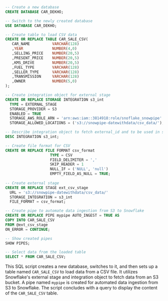 ```sql
-- Create a new database 
CREATE DATABASE CAR_DEKHO;

-- Switch to the newly created database
USE DATABASE CAR_DEKHO;

-- Create table to load CSV data
CREATE OR REPLACE TABLE CAR_SALE_CSV(
   CAR_NAME          VARCHAR(128)    
   ,YEAR             NUMBER(4,0)  
   ,SELLING_PRICE    NUMBER(20,5)
   ,PRESENT_PRICE    NUMBER(20,5)
   ,KMS_DRIVE        NUMBER(20,5)
   ,FUEL_TYPE        VARCHAR(128)
   ,SELLER_TYPE      VARCHAR(128) 
   ,TRANSMISSION     VARCHAR(128)
   ,OWNER            NUMBER(5,0)
);

-- Create integration object for external stage
CREATE OR REPLACE STORAGE INTEGRATION s3_int
  TYPE = EXTERNAL_STAGE
  STORAGE_PROVIDER = S3
  ENABLED = TRUE
  STORAGE_AWS_ROLE_ARN = 'arn:aws:iam::3814918:role/snoflake_snowpipe'
  STORAGE_ALLOWED_LOCATIONS = ('s3://snowpipe-datewithdata/csv_data/');

-- Describe integration object to fetch external_id and to be used in s3
DESC INTEGRATION s3_int;

-- Create file format for CSV
CREATE OR REPLACE FILE FORMAT csv_format
                    TYPE = CSV
                    FIELD_DELIMITER = ','
                    SKIP_HEADER = 1
                    NULL_IF = ('NULL', 'null')
                    EMPTY_FIELD_AS_NULL = TRUE;
                    
-- Create external stage
CREATE OR REPLACE STAGE ext_csv_stage
  URL = 's3://snowpipe-datewithdata/csv_data/'
  STORAGE_INTEGRATION = s3_int
  FILE_FORMAT = csv_format;

-- Create pipe to automate data ingestion from S3 to Snowflake
CREATE OR REPLACE PIPE mypipe AUTO_INGEST = TRUE AS
COPY INTO CAR_SALE_CSV
FROM @ext_csv_stage
ON_ERROR = CONTINUE;

-- Show created pipes
SHOW PIPES;

-- Select data from the loaded table
SELECT * FROM CAR_SALE_CSV;
```

This SQL script creates a new database, switches to it, and then sets up a table named `CAR_SALE_CSV` to load data from a CSV file. It utilizes Snowflake's external stage and integration object to fetch data from an S3 bucket. A pipe named `mypipe` is created for automated data ingestion from S3 to Snowflake. The script concludes with a query to display the content of the `CAR_SALE_CSV` table.